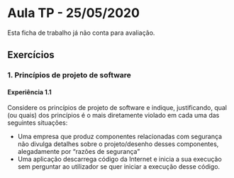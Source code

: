 # Aula TP - 25/05/2020

Esta ficha de trabalho já não conta para avaliação.


## Exercícios



### 1\. Princípios de projeto de software

#### Experiência 1.1

Considere os princípios de projeto de software e indique, justificando, qual (ou quais) dos princípios é o mais diretamente violado em cada uma das seguintes situações:

+ Uma empresa que produz componentes relacionadas com segurança não divulga detalhes sobre o projeto/desenho desses componentes,  alegadamente por “razões de segurança”
+ Uma aplicação descarrega código da Internet e inicia a sua execução sem perguntar ao utilizador se quer iniciar a execução desse código.
